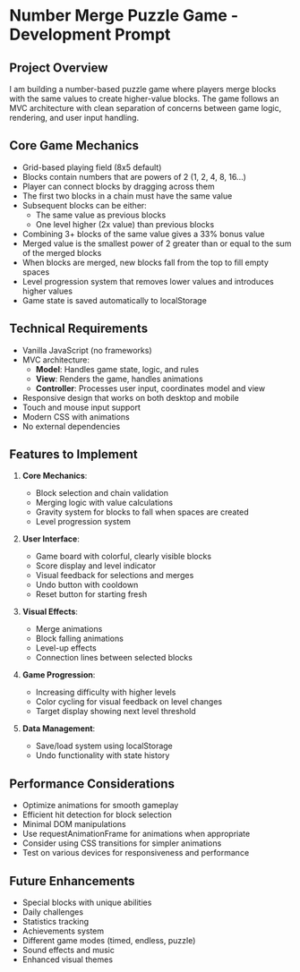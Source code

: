 # Number Merge Puzzle Game - Development Prompt

## Project Overview
I am building a number-based puzzle game where players merge blocks with the same values to create higher-value blocks. The game follows an MVC architecture with clean separation of concerns between game logic, rendering, and user input handling.

## Core Game Mechanics
- Grid-based playing field (8x5 default)
- Blocks contain numbers that are powers of 2 (1, 2, 4, 8, 16...)
- Player can connect blocks by dragging across them
- The first two blocks in a chain must have the same value
- Subsequent blocks can be either:
  - The same value as previous blocks
  - One level higher (2x value) than previous blocks
- Combining 3+ blocks of the same value gives a 33% bonus value
- Merged value is the smallest power of 2 greater than or equal to the sum of the merged blocks
- When blocks are merged, new blocks fall from the top to fill empty spaces
- Level progression system that removes lower values and introduces higher values
- Game state is saved automatically to localStorage

## Technical Requirements
- Vanilla JavaScript (no frameworks)
- MVC architecture:
  - **Model**: Handles game state, logic, and rules
  - **View**: Renders the game, handles animations
  - **Controller**: Processes user input, coordinates model and view
- Responsive design that works on both desktop and mobile
- Touch and mouse input support
- Modern CSS with animations
- No external dependencies

## Features to Implement
1. **Core Mechanics**:
   - Block selection and chain validation
   - Merging logic with value calculations
   - Gravity system for blocks to fall when spaces are created
   - Level progression system

2. **User Interface**:
   - Game board with colorful, clearly visible blocks
   - Score display and level indicator
   - Visual feedback for selections and merges
   - Undo button with cooldown
   - Reset button for starting fresh

3. **Visual Effects**:
   - Merge animations
   - Block falling animations
   - Level-up effects
   - Connection lines between selected blocks

4. **Game Progression**:
   - Increasing difficulty with higher levels
   - Color cycling for visual feedback on level changes
   - Target display showing next level threshold

5. **Data Management**:
   - Save/load system using localStorage
   - Undo functionality with state history

## Performance Considerations
- Optimize animations for smooth gameplay
- Efficient hit detection for block selection
- Minimal DOM manipulations
- Use requestAnimationFrame for animations when appropriate
- Consider using CSS transitions for simpler animations
- Test on various devices for responsiveness and performance

## Future Enhancements
- Special blocks with unique abilities
- Daily challenges
- Statistics tracking
- Achievements system
- Different game modes (timed, endless, puzzle)
- Sound effects and music
- Enhanced visual themes